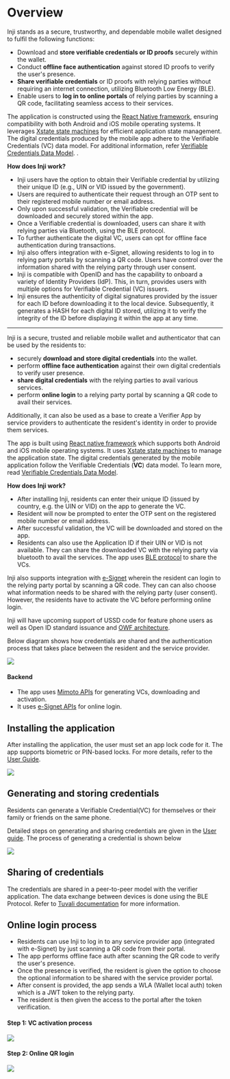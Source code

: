# Overview

Inji stands as a secure, trustworthy, and dependable mobile wallet designed to fulfil the following functions:

* Download and **store verifiable credentials or ID proofs** securely within the wallet.
* Conduct **offline face authentication** against stored ID proofs to verify the user's presence.
* **Share verifiable credentials** or ID proofs with relying parties without requiring an internet connection, utilizing Bluetooth Low Energy (BLE).
* Enable users to **log in to online portals** of relying parties by scanning a QR code, facilitating seamless access to their services.

The application is constructed using the [React Native framework](https://reactnative.dev/), ensuring compatibility with both Android and iOS mobile operating systems. It leverages [Xstate state machines](https://xstate.js.org/docs/) for efficient application state management. The digital credentials produced by the mobile app adhere to the Verifiable Credentials (VC) data model. For additional information, refer [Verifiable Credentials Data Model](https://www.w3.org/TR/vc-data-model/).
.


**How does Inji work?**

* Inji users have the option to obtain their Verifiable credential by utilizing their unique ID (e.g., UIN or VID issued by the government). 
* Users are required to authenticate their request through an OTP sent to their registered mobile number or email address. 
* Only upon successful validation, the Verifiable credential will be downloaded and securely stored within the app. 
*	Once a Verifiable credential is downloaded, users can share it with relying parties via Bluetooth, using the BLE protocol. 
*	To further authenticate the digital VC, users can opt for offline face authentication during transactions. 
*	Inji also offers integration with e-Signet, allowing residents to log in to relying party portals by scanning a QR code. Users have control over the information shared with the relying party through user consent.
*	Inji is compatible with OpenID and has the capability to onboard a variety of Identity Providers (IdP). This, in turn, provides users with multiple options for Verifiable Credential (VC) issuers.
*	Inji ensures the authenticity of digital signatures provided by the issuer for each ID before downloading it to the local device. Subsequently, it generates a HASH for each digital ID stored, utilizing it to verify the integrity of the ID before displaying it within the app at any time.




















--------------------------------------------------------------------------------------------------------------------------

Inji is a secure, trusted and reliable mobile wallet and authenticator that can be used by the residents to:

* securely **download and store digital credentials** into the wallet.
* perform **offline face authentication** against their own digital credentials to verify user presence.
* **share digital credentials** with the relying parties to avail various services.
* perform **online login** to a relying party portal by scanning a QR code to avail their services.

Additionally, it can also be used as a base to create a Verifier App by service providers to authenticate the resident's identity in order to provide them services.

The app is built using [React native framework](https://reactnative.dev/) which supports both Android and iOS mobile operating systems. It uses [Xstate state machines](https://xstate.js.org/docs/) to manage the application state. The digital credentials generated by the mobile application follow the Verifiable Credentials (**VC**) data model. To learn more, read [Verifiable Credentials Data Model](https://www.w3.org/TR/vc-data-model/).

**How does Inji work?**

* After installing Inji, residents can enter their unique ID (issued by country, e.g. the UIN or VID) on the app to generate the VC.
* Resident will now be prompted to enter the OTP sent on the registered mobile number or email address.
* After successful validation, the VC will be downloaded and stored on the app.
* Residents can also use the Application ID if their UIN or VID is not available. They can share the downloaded VC with the relying party via bluetooth to avail the services. The app uses [BLE protocol](https://www.bluetooth.org/docman/handlers/downloaddoc.ashx?doc_id=441541) to share the VCs.

Inji also supports integration with [e-Signet](https://docs.esignet.io/) wherein the resident can login to the relying party portal by scanning a QR code. They can can also choose what information needs to be shared with the relying party (user consent). However, the residents have to activate the VC before performing online login.

Inji will have upcoming support of USSD code for feature phone users as well as Open ID standard issuance and [OWF architecture](https://github.com/openwallet-foundation).

Below diagram shows how credentials are shared and the authentication process that takes place between the resident and the service provider.

![](\_images/inji-integration-page2.png)

#### Backend

* The app uses [Mimoto APIs](https://mosip.stoplight.io/docs/mimoto) for generating VCs, downloading and activation.
* It uses [e-Signet APIs](https://mosip.stoplight.io/docs/identity-provider) for online login.

## Installing the application

After installing the application, the user must set an app lock code for it. The app supports biometric or PIN-based locks. For more details, refer to the [User Guide](https://docs.mosip.io/1.2.0/modules/mobile-application/inji-mobile-app-beta).

![](\_images/inji\_first\_launch.png)

## Generating and storing credentials

Residents can generate a Verifiable Credential(VC) for themselves or their family or friends on the same phone.

Detailed steps on generating and sharing credentials are given in the [User guide](https://docs.mosip.io/1.2.0/modules/inji-user-guide). The process of generating a credential is shown below

![](\_images/generate\_and\_store\_cred.png)

## Sharing of credentials

The credentials are shared in a peer-to-peer model with the verifier application. The data exchange between devices is done using the BLE Protocol. Refer to [Tuvali documentation](https://docs.mosip.io/inji/tuvali) for more information.

## Online login process

* Residents can use Inji to log in to any service provider app (integrated with e-Signet) by just scanning a QR code from their portal.
* The app performs offline face auth after scanning the QR code to verify the user's presence.
* Once the presence is verified, the resident is given the option to choose the optional information to be shared with the service provider portal.
* After consent is provided, the app sends a WLA (Wallet local auth) token which is a JWT token to the relying party.
* The resident is then given the access to the portal after the token verification.

#### Step 1: VC activation process

![](\_images/vc\_activation.png)

#### Step 2: Online QR login

![](\_images/online\_qr\_login.png)



